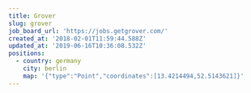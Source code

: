 ```yaml
---
title: Grover
slug: grover
job_board_url: 'https://jobs.getgrover.com/'
created_at: '2018-02-01T11:59:44.588Z'
updated_at: '2019-06-16T10:36:08.532Z'
positions:
  - country: germany
    city: berlin
    map: '{"type":"Point","coordinates":[13.4214494,52.5143621]}'
---
```


